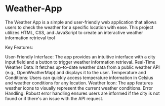 # Weather-App
The Weather App is a simple and user-friendly web application that allows users to check the weather for a specific location with ease. This project utilizes HTML, CSS, and JavaScript to create an interactive weather information retrieval tool

Key Features:

User-Friendly Interface: The app provides an intuitive interface with a city input field and a button to trigger weather information retrieval.
Real-Time Weather Data: It fetches up-to-date weather data from a public weather API (e.g., OpenWeatherMap) and displays it to the user.
Temperature and Conditions: Users can quickly access temperature information in Celsius and weather conditions for any location.
Weather Icon: The app features weather icons to visually represent the current weather conditions.
Error Handling: Robust error handling ensures users are informed if the city is not found or if there's an issue with the API request.
